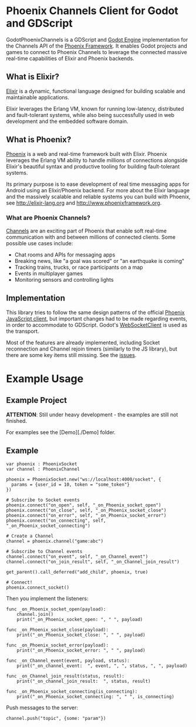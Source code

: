 # Phoenix Channels Client for Godot and GDScript

GodotPhoenixChannels is a GDScript and [Godot Engine](https://godotengine.org) implementation for the Channels API of the [Phoenix Framework](http://www.phoenixframework.org/). It enables Godot projects and games to connect to Phoenix Channels to leverage the connected massive real-time capabilities of Elixir and Phoenix backends.

## What is Elixir?
[Elixir](https://elixir-lang.org/) is a dynamic, functional language designed for building scalable and maintainable applications.

Elixir leverages the Erlang VM, known for running low-latency, distributed and fault-tolerant systems, while also being successfully used in web development and the embedded software domain.

## What is Phoenix?
[Phoenix](https://phoenixframework.org/) is a web and real-time framework built with Elixir. Phoenix leverages the Erlang VM ability to handle millions of connections alongside Elixir's beautiful syntax and productive tooling for building fault-tolerant systems.

Its primary purpose is to ease development of real time messaging apps for Android using an Elixir/Phoenix backend. For more about the Elixir language and the massively scalable and reliable systems you can build with Phoenix, see http://elixir-lang.org and http://www.phoenixframework.org.

### What are Phoenix Channels?
[Channels](https://hexdocs.pm/phoenix/channels.html) are an exciting part of Phoenix that enable soft real-time communication with and between millions of connected clients. Some possible use cases include:

- Chat rooms and APIs for messaging apps
- Breaking news, like "a goal was scored" or "an earthquake is coming"
- Tracking trains, trucks, or race participants on a map
- Events in multiplayer games
- Monitoring sensors and controlling lights

## Implementation

This library tries to follow the same design patterns of the official [Phoenix JavaScript client](https://hexdocs.pm/phoenix/js/), but important changes had to be made regarding events, in order to accommodate to GDScript. Godot's [WebSocketClient](https://docs.godotengine.org/en/3.1/classes/class_websocketclient.html) is used as the transport.

Most of the features are already implemented, including Socket reconnection and Channel rejoin timers (similarly to the JS library), but there are some key items still missing. See the [issues](https://github.com/alfredbaudisch/GodotPhoenixChannels/issues).

# Example Usage

## Example Project

**ATTENTION**: Still under heavy development - the examples are still not finished.

For examples see the [Demo][./Demo] folder.

## Example
```gdscript
var phoenix : PhoenixSocket
var channel : PhoenixChannel

phoenix = PhoenixSocket.new("ws://localhost:4000/socket", {
  params = {user_id = 10, token = "some_token"}
})

# Subscribe to Socket events
phoenix.connect("on_open", self, "_on_Phoenix_socket_open")
phoenix.connect("on_close", self, "_on_Phoenix_socket_close")
phoenix.connect("on_error", self, "_on_Phoenix_socket_error")
phoenix.connect("on_connecting", self, "_on_Phoenix_socket_connecting")

# Create a Channel
channel = phoenix.channel("game:abc")

# Subscribe to Channel events
channel.connect("on_event", self, "_on_Channel_event")
channel.connect("on_join_result", self, "_on_Channel_join_result")

get_parent().call_deferred("add_child", phoenix, true)

# Connect!
phoenix.connect_socket()
```

Then you implement the listeners:
```gdscript
func _on_Phoenix_socket_open(payload):
	channel.join()
	print("_on_Phoenix_socket_open: ", " ", payload)

func _on_Phoenix_socket_close(payload):
	print("_on_Phoenix_socket_close: ", " ", payload)

func _on_Phoenix_socket_error(payload):
	print("_on_Phoenix_socket_error: ", " ", payload)

func _on_Channel_event(event, payload, status):
	print("_on_channel_event:  ", event, ", ", status, ", ", payload)

func _on_Channel_join_result(status, result):
	print("_on_channel_join_result:  ", status, result)

func _on_Phoenix_socket_connecting(is_connecting):
	print("_on_Phoenix_socket_connecting: ", " ", is_connecting)
```

Push messages to the server:
```gdscript
channel.push("topic", {some: "param"})
```
